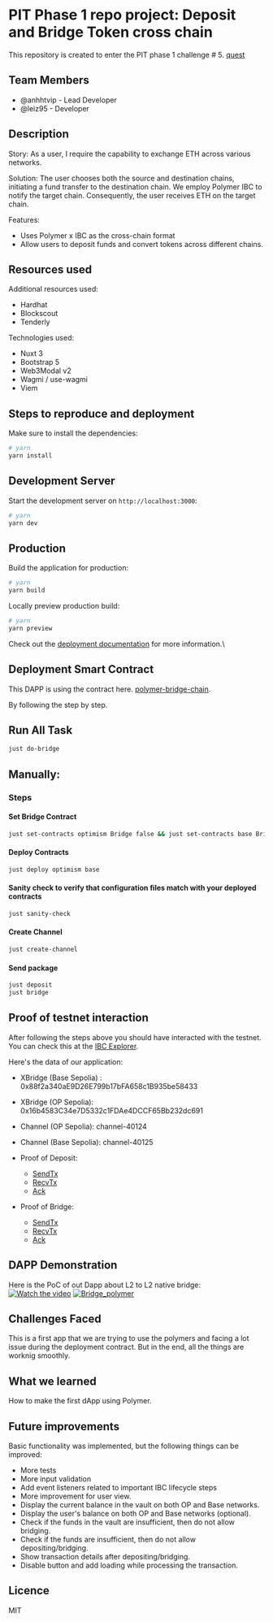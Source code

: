 # PIT Phase 1 repo project: Deposit and Bridge Token cross chain

This repository is created to enter the PIT phase 1 challenge # 5. [quest](https://github.com/polymerdevs/Quest-Into-The-Polyverse-Phase-1/issues/5)

## Team Members

- @anhhtvip - Lead Developer
- @leiz95 - Developer

## Description

Story: As a user, I require the capability to exchange ETH across various networks.

Solution: The user chooses both the source and destination chains, initiating a fund transfer to the destination chain. We employ Polymer IBC to notify the target chain. Consequently, the user receives ETH on the target chain.

Features:

- Uses Polymer x IBC as the cross-chain format
- Allow users to deposit funds and convert tokens across different chains.

## Resources used

Additional resources used:
- Hardhat
- Blockscout
- Tenderly

Technologies used:

- Nuxt 3
- Bootstrap 5
- Web3Modal v2
- Wagmi / use-wagmi
- Viem

## Steps to reproduce and deployment

Make sure to install the dependencies:

```bash
# yarn
yarn install
```

## Development Server

Start the development server on `http://localhost:3000`:

```bash
# yarn
yarn dev
```

## Production

Build the application for production:

```bash
# yarn
yarn build
```

Locally preview production build:

```bash
# yarn
yarn preview
```

Check out the [deployment documentation](https://nuxt.com/docs/getting-started/deployment) for more information.\
## Deployment Smart Contract

This DAPP is using the contract here. [polymer-bridge-chain](https://github.com/anhhtvip/polymer-bridge-contract/tree/main). 

By following the step by step.

## Run All Task

```bash
just do-bridge
```
## Manually: 
### Steps

#### Set Bridge Contract

```bash
just set-contracts optimism Bridge false && just set-contracts base Bridge false
```

#### Deploy Contracts

```bash
just deploy optimism base
```

#### Sanity check to verify that configuration files match with your deployed contracts

```bash
just sanity-check
```

#### Create Channel

```bash
just create-channel
```

#### Send package

```bash
just deposit
just bridge
```


## Proof of testnet interaction

After following the steps above you should have interacted with the testnet. You can check this at the [IBC Explorer](https://sepolia.polymer.zone/packets).

Here's the data of our application:

- XBridge (Base Sepolia) : 0x88f2a340aE9D26E799b17bFA658c1B935be58433
- XBridge (OP Sepolia): 0x16b4583C34e7D5332c1FDAe4DCCF65Bb232dc691
- Channel (OP Sepolia): channel-40124
- Channel (Base Sepolia): channel-40125

- Proof of Deposit:

    - [SendTx](https://base-sepolia.blockscout.com/tx/0x19d5be71f66336d265e158d5dd6766b5bd5a7cfc557cc35bb41c30824ef8529c)
    - [RecvTx](https://optimism-sepolia.blockscout.com/tx/0x52d400a9fda6f97d9901ccfb5e5d9828730edf544d0569c52b99ad8b944aca7c)
    - [Ack](https://base-sepolia.blockscout.com/tx/0xf584bb8e07f0b62f4d1d7315b826f40784a2aea10951d46979a68fdfb337e9f5)

- Proof of Bridge:
    - [SendTx](https://optimism-sepolia.blockscout.com/tx/0x9a11c31ee3fd0ce7a659571fb447f53d19f9b82b333a27a47ee920642e76c496)
    - [RecvTx](https://base-sepolia.blockscout.com/tx/0x67716ea85626f05408912acd82ca97d5e6dc4779111f9a20bd9c71ecf1b80046)
    - [Ack](https://optimism-sepolia.blockscout.com/tx/0x9016774c41109290205763ef9473d3a410f503f128fcdfbaa43d2c6cf7c9e66d)

## DAPP Demonstration
Here is the PoC of out Dapp about L2 to L2 native bridge: 
[![Watch the video](Demo)]([https://asciinema.org/a/113463](https://youtu.be/ZHLzDZLNSLM))
[![Bridge_polymer]({})]({https://youtu.be/ZHLzDZLNSLM} "Bridge_polymer")



## Challenges Faced

This is a first app that we are trying to use the polymers and facing a lot issue during the deployment contract. But in the end, all the things are worknig smoothly.

## What we learned

How to make the first dApp using Polymer.

## Future improvements

Basic functionality was implemented, but the following things can be improved:

- More tests
- More input validation
- Add event listeners related to important IBC lifecycle steps
- More improvement for user view.
- Display the current balance in the vault on both OP and Base networks.
- Display the user's balance on both OP and Base networks (optional).
- Check if the funds in the vault are insufficient, then do not allow bridging.
- Check if the funds are insufficient, then do not allow depositing/bridging.
- Show transaction details after depositing/bridging.
- Disable button and add loading while processing the transaction.


## Licence

MIT
